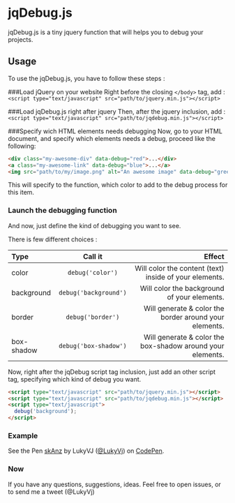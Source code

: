 jqDebug.js
==========

jqDebug.js is a tiny jquery function that will helps you to debug your projects. 

## Usage
To use the jqDebug.js, you have to follow these steps : 

###Load jQuery on your website</span>
Right before the closing `</body>` tag, add :
`<script type="text/javascript" src="path/to/jquery.min.js"></script>`

###Load jqDebug.js right after jquery</span>
Then, after the jquery inclusion, add :
`<script type="text/javascript" src="path/to/jqdebug.min.js"></script>`

###Specify wich HTML elements needs debugging</span>
Now, go to your HTML document, and specify which elements needs a debug, proceed like the following: 
````html
<div class="my-awesome-div" data-debug="red">...</div>
<a class="my-awesome-link" data-debug="blue">...</a>
<img src="path/to/my/image.png" alt="An awesome image" data-debug="green"/>
````

        
This will specify to the function, which color to add to the debug process for this item.

### Launch the debugging function</span>
And now, just define the kind of debugging you want to see. 

There is few different choices : 

| Type  | Call it  | Effect |
| :------------ |:---------------:| -----:|
| color      | `debug('color')` | Will color the content (text) inside of your elements.  |
| background      | `debug('background')` | Will color the background of your elements.  |
| border      | `debug('border')`     | Will generate & color the border around your elements.  |
| box-shadow | `debug('box-shadow')`    | Will generate & color the box-shadow around your elements. |


Now, right after the jqDebug script tag inclusion, just add an other script tag, specifying which kind of debug you want. 
```html
<script type="text/javascript" src="path/to/jquery.min.js"></script>
<script type="text/javascript" src="path/to/jqdebug.min.js"></script>
<script type="text/javascript">
  debug('background');
</script>
```
### Example
<p data-height="268" data-theme-id="294" data-slug-hash="skAnz" data-default-tab="result" class='codepen'>See the Pen <a href='http://codepen.io/LukyVj/pen/skAnz/'>skAnz</a> by LukyVJ (<a href='http://codepen.io/LukyVj'>@LukyVj</a>) on <a href='http://codepen.io'>CodePen</a>.</p>
<script async src="http://codepen.io/assets/embed/ei.js"></script>

### Now 
If you have any questions, suggestions, ideas. 
Feel free to open issues, or to send me a tweet (@LukyVj)


